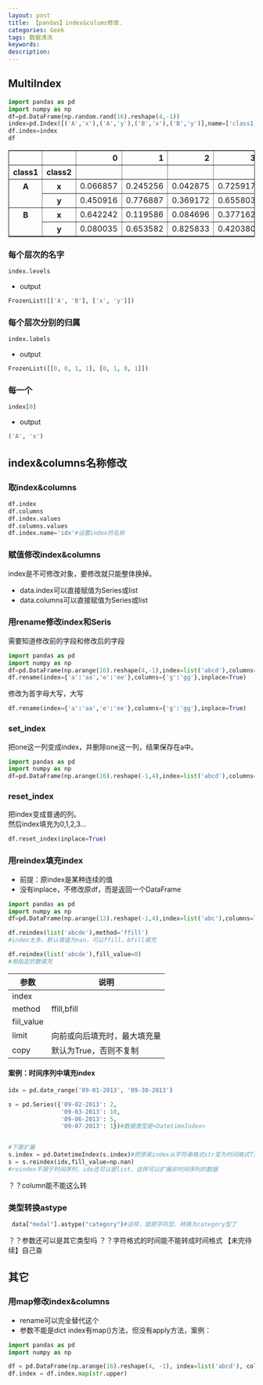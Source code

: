 ```yaml
---
layout: post
title: 【pandas】index&colums修改.
categories: Geek
tags: 数据清洗
keywords:
description:
---
```


## MultiIndex

```py
import pandas as pd
import numpy as np
df=pd.DataFrame(np.random.rand(16).reshape(4,-1))
index=pd.Index([('A','x'),('A','y'),('B','x'),('B','y')],name=['class1','class2'])
df.index=index
df
```

<table border="1" class="dataframe">
  <thead>
    <tr style="text-align: right;">
      <th></th>
      <th></th>
      <th>0</th>
      <th>1</th>
      <th>2</th>
      <th>3</th>
    </tr>
    <tr>
      <th>class1</th>
      <th>class2</th>
      <th></th>
      <th></th>
      <th></th>
      <th></th>
    </tr>
  </thead>
  <tbody>
    <tr>
      <th rowspan="2" valign="top">A</th>
      <th>x</th>
      <td>0.066857</td>
      <td>0.245256</td>
      <td>0.042875</td>
      <td>0.725917</td>
    </tr>
    <tr>
      <th>y</th>
      <td>0.450916</td>
      <td>0.776887</td>
      <td>0.369172</td>
      <td>0.655803</td>
    </tr>
    <tr>
      <th rowspan="2" valign="top">B</th>
      <th>x</th>
      <td>0.642242</td>
      <td>0.119586</td>
      <td>0.084696</td>
      <td>0.377162</td>
    </tr>
    <tr>
      <th>y</th>
      <td>0.080035</td>
      <td>0.653582</td>
      <td>0.825833</td>
      <td>0.420380</td>
    </tr>
  </tbody>
</table>

### 每个层次的名字
```py
index.levels
```
- output
```py
FrozenList([['A', 'B'], ['x', 'y']])
```
### 每个层次分别的归属

```py
index.labels
```
- output
```py
FrozenList([[0, 0, 1, 1], [0, 1, 0, 1]])
```
### 每一个
```py
index[0]
```
- output
```py
('A', 'x')
```
## index&columns名称修改

### 取index&columns

```py
df.index
df.columns
df.index.values
df.columns.values
df.index.name='idx'#设置index的名称
```

### 赋值修改index&columns

index是不可修改对象，要修改就只能整体换掉。

- data.index可以直接赋值为Series或list
- data.columns可以直接赋值为Series或list



### 用rename修改index和Seris
需要知道修改前的字段和修改后的字段
```python
import pandas as pd
import numpy as np
df=pd.DataFrame(np.arange(16).reshape(4,-1),index=list('abcd'),columns=list('gfjk'))
df.rename(index={'a':'aa','e':'ee'},columns={'g':'gg'},inplace=True)
```

修改为首字母大写，大写
```python
df.rename(index={'a':'aa','e':'ee'},columns={'g':'gg'},inplace=True)
```



### set_index
把one这一列变成index，并删除one这一列，结果保存在a中。

```python
import pandas as pd
import numpy as np
df=pd.DataFrame(np.arange(16).reshape(-1,4),index=list('abcd'),columns=list('wxyz'))
```

### reset_index

把index变成普通的列。  
然后index填充为0,1,2,3...  

```python
df.reset_index(inplace=True)
```



### 用reindex填充index

- 前提：原index是某种连续的值
- 没有inplace，不修改原df，而是返回一个DataFrame

```py
import pandas as pd
import numpy as np
df=pd.DataFrame(np.arange(12).reshape(-1,4),index=list('abc'),columns=list('wxyz'))

df.reindex(list('abcde'),method='ffill')
#index太多，默认填值为nan，可以ffill，bfill填充

df.reindex(list('abcde'),fill_value=0)
#用指定的数填充
```



|参数|说明|
|--|--|
|index||
|method|ffill,bfill|
|fiil_value||
|limit|向前或向后填充时，最大填充量|
|copy|默认为True，否则不复制|







#### 案例：时间序列中填充index
```python
idx = pd.date_range('09-01-2013', '09-30-2013')

s = pd.Series({'09-02-2013': 2,
               '09-03-2013': 10,
               '09-06-2013': 5,
               '09-07-2013': 1})#数据类型是<DatetimeIndex>


#下面扩展
s.index = pd.DatetimeIndex(s.index)#把原来index从字符串格式str变为时间格式Timestamp
s = s.reindex(idx,fill_value=np.nan)  
#reindex不限于时间序列，idx还可以是list，这样可以扩展非时间序列的数据             
```
？？column能不能这么转

### 类型转换astype
```python
 data["medal"].astype("category")#这样，就把字符型，转换为category型了
```
？？参数还可以是其它类型吗
？？字符格式的时间能不能转成时间格式
【未完待续】自己查


## 其它

### 用map修改index&columns
- rename可以完全替代这个
- 参数不能是dict
index有map()方法，但没有apply方法，案例：
```python
import pandas as pd
import numpy as np

df = pd.DataFrame(np.arange(16).reshape(4, -1), index=list('abcd'), columns=list('gfjk'))
df.index = df.index.map(str.upper)
```
